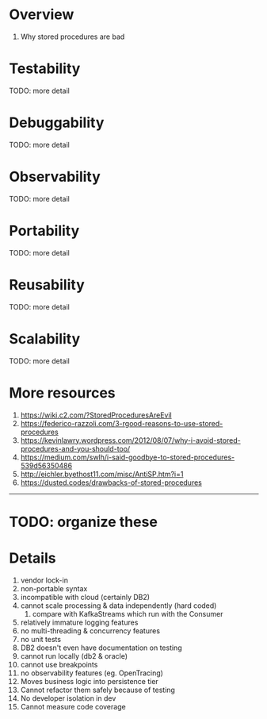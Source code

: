 # Overview
1. Why stored procedures are bad



# Testability
TODO: more detail

# Debuggability
TODO: more detail

# Observability
TODO: more detail

# Portability
TODO: more detail

# Reusability
TODO: more detail

# Scalability
TODO: more detail


# More resources
1. https://wiki.c2.com/?StoredProceduresAreEvil
1. https://federico-razzoli.com/3-rgood-reasons-to-use-stored-procedures
1. https://kevinlawry.wordpress.com/2012/08/07/why-i-avoid-stored-procedures-and-you-should-too/
1. https://medium.com/swlh/i-said-goodbye-to-stored-procedures-539d56350486
1. http://eichler.byethost11.com/misc/AntiSP.htm?i=1
1. https://dusted.codes/drawbacks-of-stored-procedures




-----------------------------
# TODO: organize these
# Details
1. vendor lock-in
1. non-portable syntax
1. incompatible with cloud (certainly DB2)
1. cannot scale processing & data independently (hard coded)
   1. compare with KafkaStreams which run with the Consumer
1. relatively immature logging features
1. no multi-threading & concurrency features
1. no unit tests
1. DB2 doesn't even have documentation on testing
1. cannot run locally (db2 & oracle)
1. cannot use breakpoints
1. no observability features (eg. OpenTracing)
1. Moves business logic into persistence tier
1. Cannot refactor them safely because of testing
1. No developer isolation in dev
1. Cannot measure code coverage

